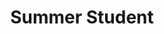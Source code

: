 ---
draft: false
name: "Nicolás Gaciño"
title: "Summer Student"
description: "T2K phenomenology with SuSA v2"
avatar: {
    src: "/visitor-photos/nico.jpeg",
    alt: "Nicolás Gaciño"
}
publishDate: "2022-11-08 15:39"
---